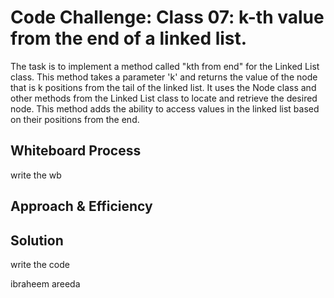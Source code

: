 # Code Challenge: Class 07: k-th value from the end of a linked list.
The task is to implement a method called "kth from end" for the Linked List class. This method takes a parameter 'k' and returns the value of the node that is k positions from the tail of the linked list. It uses the Node class and other methods from the Linked List class to locate and retrieve the desired node. This method adds the ability to access values in the linked list based on their positions from the end.

## Whiteboard Process
write the wb

## Approach & Efficiency
<!-- What approach did you take? Why? What is the Big O space/time for this approach? -->

## Solution
write the code 

ibraheem areeda
